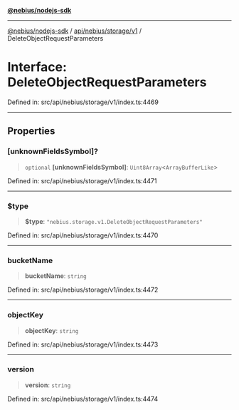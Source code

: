 [**@nebius/nodejs-sdk**](../../../../../README.md)

***

[@nebius/nodejs-sdk](../../../../../README.md) / [api/nebius/storage/v1](../README.md) / DeleteObjectRequestParameters

# Interface: DeleteObjectRequestParameters

Defined in: src/api/nebius/storage/v1/index.ts:4469

----------------------------------------

## Properties

### \[unknownFieldsSymbol\]?

> `optional` **\[unknownFieldsSymbol\]**: `Uint8Array`\<`ArrayBufferLike`\>

Defined in: src/api/nebius/storage/v1/index.ts:4471

***

### $type

> **$type**: `"nebius.storage.v1.DeleteObjectRequestParameters"`

Defined in: src/api/nebius/storage/v1/index.ts:4470

***

### bucketName

> **bucketName**: `string`

Defined in: src/api/nebius/storage/v1/index.ts:4472

***

### objectKey

> **objectKey**: `string`

Defined in: src/api/nebius/storage/v1/index.ts:4473

***

### version

> **version**: `string`

Defined in: src/api/nebius/storage/v1/index.ts:4474
